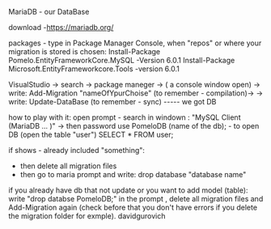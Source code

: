 MariaDB - our DataBase

download -https://mariadb.org/

packages - type in Package Manager Console, when "repos" or where your migration is stored is chosen:
Install-Package Pomelo.EntityFrameworkCore.MySQL -Version 6.0.1
Install-Package Microsoft.EntityFrameworkcore.Tools -version 6.0.1

VisualStudio -> search -> package maneger -> ( a console window open) -> write: Add-Migration "nameOfYpurChoise"  (to remember - compilation)->
-> write: Update-DataBase  (to remember - sync)  -----  we got DB

how to play with it: open prompt - search in windown : "MySQL Client (MariaDB ... )" -> then password
use PomeloDB (name of the db);   - to open DB
(open the table "user") SELECT * FROM user;

if shows - already included "something":
- then  delete all migration files
- then go to maria prompt and write: drop database "database name"

if you already have db that not update or you want to add model (table): write "drop databse PomeloDB;" in the prompt , delete all migration files and Add-Migration again (check before that you don't have errors if you delete the migration folder for exmple).
davidgurovich 

